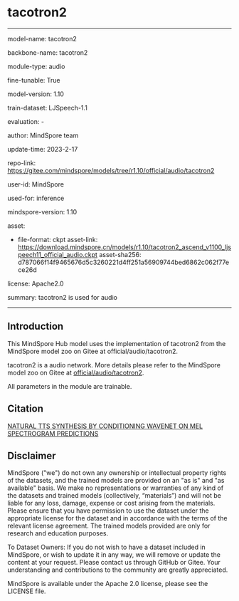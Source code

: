 # tacotron2

---

model-name: tacotron2

backbone-name: tacotron2

module-type: audio

fine-tunable: True

model-version: 1.10

train-dataset: LJSpeech-1.1

evaluation: -

author: MindSpore team

update-time: 2023-2-17

repo-link: <https://gitee.com/mindspore/models/tree/r1.10/official/audio/tacotron2>

user-id: MindSpore

used-for: inference

mindspore-version: 1.10

asset:

-
    file-format: ckpt
    asset-link: <https://download.mindspore.cn/models/r1.10/tacotron2_ascend_v1100_ljspeech11_official_audio.ckpt>
    asset-sha256: d787066f14f9465676d5c3260221d4ff251a56909744bed6862c062f77ece26d

license: Apache2.0

summary: tacotron2 is used for audio

---

## Introduction

This MindSpore Hub model uses the implementation of tacotron2 from the MindSpore model zoo on Gitee at official/audio/tacotron2.

tacotron2 is a audio network. More details please refer to the MindSpore model zoo on Gitee at [official/audio/tacotron2](https://gitee.com/mindspore/models/blob/r1.10/official/audio/tacotron2/README.md).

All parameters in the module are trainable.

## Citation

[NATURAL TTS SYNTHESIS BY CONDITIONING WAVENET ON MEL SPECTROGRAM PREDICTIONS](https://arxiv.org/pdf/1712.05884.pdf)

## Disclaimer

MindSpore ("we") do not own any ownership or intellectual property rights of the datasets, and the trained models are provided on an "as is" and "as available" basis. We make no representations or warranties of any kind of the datasets and trained models (collectively, “materials”) and will not be liable for any loss, damage, expense or cost arising from the materials. Please ensure that you have permission to use the dataset under the appropriate license for the dataset and in accordance with the terms of the relevant license agreement. The trained models provided are only for research and education purposes.

To Dataset Owners: If you do not wish to have a dataset included in MindSpore, or wish to update it in any way, we will remove or update the content at your request. Please contact us through GitHub or Gitee. Your understanding and contributions to the community are greatly appreciated.

MindSpore is available under the Apache 2.0 license, please see the LICENSE file.
